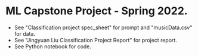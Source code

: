 # ML Capstone Project - Spring 2022.

- See "Classification project spec_sheet" for prompt and "musicData.csv" for data.
- See "Jingyuan Liu Classification Project Report" for project report.
- See Python notebook for code.